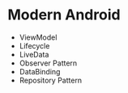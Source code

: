 # Modern Android


- ViewModel
- Lifecycle
- LiveData
- Observer Pattern
- DataBinding
- Repository Pattern
